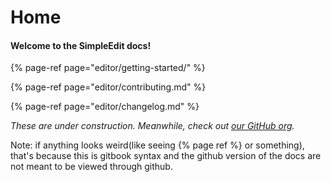 # Home

#### Welcome to the SimpleEdit docs!

{% page-ref page="editor/getting-started/" %}

{% page-ref page="editor/contributing.md" %}

{% page-ref page="editor/changelog.md" %}

_These are under construction. Meanwhile, check out_ [_our GitHub org_](https://github.com/SimpleEdit)_._


Note: if anything looks weird(like seeing {% page ref %} or something), that's because this is gitbook syntax and the github version of the docs are not meant to be viewed through github.

